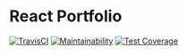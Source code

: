 # React Portfolio

[![TravisCI](https://travis-ci.org/micalgenus/portfolio.svg?branch=develop)](https://travis-ci.org/micalgenus/portfolio)
[![Maintainability](https://api.codeclimate.com/v1/badges/b2ae90e1e78a22d63b79/maintainability)](https://codeclimate.com/github/micalgenus/portfolio/maintainability)
[![Test Coverage](https://api.codeclimate.com/v1/badges/b2ae90e1e78a22d63b79/test_coverage)](https://codeclimate.com/github/micalgenus/portfolio/test_coverage)